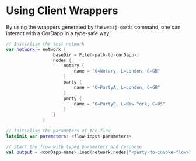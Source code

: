 Using Client Wrappers
=====================

By using the wrappers generated by the `web3j-corda` command, 
one can interact with a CorDapp in a type-safe way:

```kotlin
// Initialise the test network
var network = network {
                  baseDir = File(<path-to-corDapp>)
                  nodes {
                      notary {
                          name = "O=Notary, L=London, C=GB"
                      }
                      party {
                          name = "O=PartyA, L=London, C=GB"
                      }
                      party {
                          name = "O=PartyB, L=New York, C=US"
                      }
                  }
              }

// Initialise the parameters of the flow 
lateinit var parameters: <flow-input-parameters>

// Start the flow with typed parameters and response
val output = <corDapp-name>.load(network.nodes["<party-to-invoke-flow>"].service).flows.<flow-instance>.start(parameters)
```
